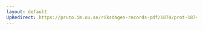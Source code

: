 ```yaml
---
layout: default
UpRedirect: https://pruto.im.uu.se/riksdagen-records-pdf/1874/prot-1874--ak--320.pdf
---
```

